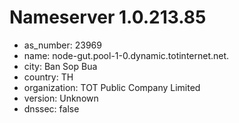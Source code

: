 # Nameserver 1.0.213.85

* as_number: 23969
* name: node-gut.pool-1-0.dynamic.totinternet.net.
* city: Ban Sop Bua
* country: TH
* organization: TOT Public Company Limited
* version: Unknown
* dnssec: false
